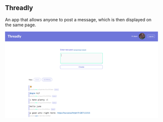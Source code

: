 ## Threadly

An app that allows anyone to post a message, which is then displayed on the same page.

![threadly homepage](/app/assets/images/homepage.png)
